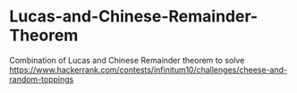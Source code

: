 # Lucas-and-Chinese-Remainder-Theorem
Combination of Lucas and Chinese Remainder theorem to solve https://www.hackerrank.com/contests/infinitum10/challenges/cheese-and-random-toppings
